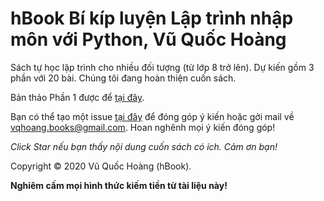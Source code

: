 # hBook Bí kíp luyện Lập trình nhập môn với Python, Vũ Quốc Hoàng

Sách tự học lập trình cho nhiều đối tượng (từ lớp 8 trở lên). Dự kiến gồm 3 phần với 20 bài. Chúng tôi đang hoàn thiện cuốn sách.

Bản thảo Phần 1 được để [tại đây](https://github.com/vqhBook/python/tree/master/python_part1.pdf).

Bạn có thể tạo một issue [tại đây](https://github.com/vqhBook/python/issues) để đóng góp ý kiến hoặc gởi mail về vqhoang.books@gmail.com. Hoan nghênh mọi ý kiến đóng góp!

*Click Star nếu bạn thấy nội dung cuốn sách có ích. Cảm ơn bạn!*

Copyright © 2020 Vũ Quốc Hoàng (hBook).

**Nghiêm cấm mọi hình thức kiếm tiền từ tài liệu này!**
